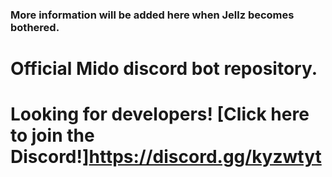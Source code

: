 ### More information will be added here when Jellz becomes bothered.

# Official Mido discord bot repository.

# Looking for developers! [Click here to join the Discord!]<https://discord.gg/kyzwtyt>
